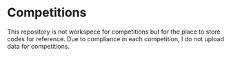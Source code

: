 # Competitions
This repository is not workspece for competitions but for the place to store codes for reference. Due to compliance in each competition, I do not upload data for competitions.
